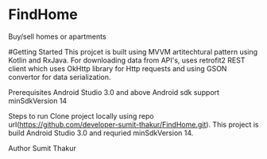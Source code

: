# FindHome
Buy/sell homes or apartments

#Getting Started
This projcet is built using MVVM artitechtural pattern using Kotlin and RxJava. For downloading data from API's, uses retrofit2 REST client which uses OkHttp library for Http requests and using GSON convertor for data serialization.

Prerequisites
Android Studio 3.0 and above Android sdk support minSdkVersion 14

Steps to run
Clone project locally using repo url(https://github.com/developer-sumit-thakur/FindHome.git). This project is build Android Studio 3.0 and requried minSdkVersion 14.

Author
Sumit Thakur
